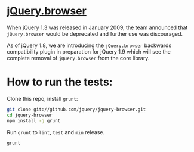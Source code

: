 [jQuery.browser](http://jquery.com/jquery.browser)
==================================================

When jQuery 1.3 was released in January 2009, the team announced that `jQuery.browser` would be deprecated and further use was discouraged.

As of jQuery 1.8, we are introducing the `jQuery.browser` backwards compatibility plugin in preparation for jQuery 1.9 which will see the complete removal of `jQuery.browser` from the core library.


How to run the tests:
====================================================
Clone this repo, install `grunt`:

```sh
git clone git://github.com/jquery/jquery-browser.git
cd jquery-browser
npm install -g grunt
```

Run `grunt` to `lint`, `test` and `min` release.

```sh
grunt
```



